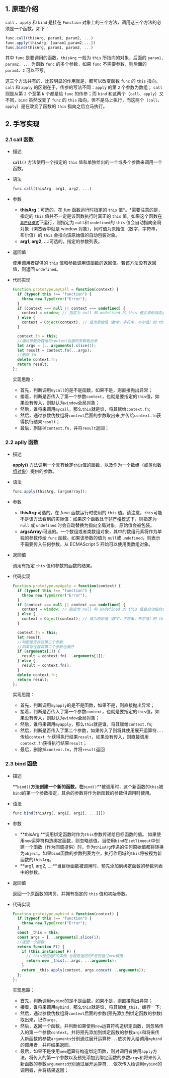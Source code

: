 ## 1. 原理介绍

`call` 、`apply` 和 `bind` 是挂在 `Function` 对象上的三个方法，调用这三个方法的必须是一个函数。如下：

```javascript
func.call(thisArg, param1, param2, ...)
func.apply(thisArg, [param1,param2,...])
func.bind(thisArg, param1, param2, ...)
```

其中 `func` 是要调用的函数，`thisArg` 一般为 `this` 所指向的对象，后面的 `param1, param2, ...` 为函数 `func` 的多个参数，如果 `func` 不需要参数，则后面的 `param1、2` 可以不写。

这三个方法共有的、比较明显的作用就是，都可以改变函数 `func` 的 `this` 指向。`call` 和 `apply` 的区别在于，传参的写法不同：`apply` 的第 `2` 个参数为数组； `call` 则是从第 `2` 个至第 `N` 个都是给 `func` 的传参；而 `bind` 和这两个（`call`、`apply`）又不同，`bind` 虽然改变了 `func` 的 `this` 指向，但不是马上执行，而这两个（`call`、`apply`）是在改变了函数的 `this` 指向之后立马执行。

## 2. 手写实现



### 2.1 call 函数

- 描述

  **`call()`** 方法使用一个指定的 `this` 值和单独给出的一个或多个参数来调用一个函数。

- 语法

  ```javascript
  func.call(thisArg, arg1, arg2, ...)
  ```

- 参数

  - **thisArg**：可选的。在 _fun_ 函数运行时指定的 `this` 值*。*需要注意的是，指定的 `this` 值并不一定是该函数执行时真正的 `this` 值，如果这个函数在[`非严格模式`](https://developer.mozilla.org/zh-CN/docs/Web/JavaScript/Reference/Strict_mode)下运行，则指定为 `null`和 `undefined`的 `this` 值会自动指向全局对象（浏览器中就是 window 对象），同时值为原始值（数字，字符串，布尔值）的 `this` 会指向该原始值的自动包装对象。
  - **arg1, arg2, ...**:可选的。指定的参数列表。

- 返回值

  使用调用者提供的 `this` 值和参数调用该函数的返回值。若该方法没有返回值，则返回 `undefined`。

- 代码实现

  ```javascript
  Function.prototype.myCall = function(context) {
    if (typeof this !== "function") {
      throw new TypeError("Error");
    }
    if (context === null || context === undefined) {
      context = window; // 指定为 null 和 undefined 的 this 值会自动指向全局对象(浏览器中为window)
    } else {
      context = Object(context); // 值为原始值（数字，字符串，布尔值）的 this 会指向该原始值的实例对象
    }
  
    context.fn = this;
    //通过参数伪数组将context后面的参数取出来
    let args = [...arguments].slice(1);
    let result = context.fn(...args);
    //删除 fn
    delete context.fn;
    return result;
  };
  
  ```

  实现思路：

  - 首先，判断调用`mycall`的是不是函数，如果不是，则直接抛出异常；
  - 接着，判断是否传入了第一个参数`context`，也就是要指定的`this`值，如果没有传入，则默认为`window`全局对象；
  - 然后，谁将来调用`mycall`，那么`this`就是谁，将其赋给`context.fn`;
  - 然后，通过参数伪数组将`context`后面的参数取出来,并传给`context.fn`获得执行结果`result`；
  - 最后，删除掉`context.fn`，并将`result`返回；

### 2.2 aplly 函数

- 描述

  **apply()** 方法调用一个具有给定`this`值的函数，以及作为一个数组（或[类似数组对象](https://developer.mozilla.org/zh-CN/docs/Web/JavaScript/Guide/Indexed_collections##Working_with_array-like_objects)）提供的参数。

- 语法

  ```javascript
  func.apply(thisArg, [argsArray]);
  ```

- 参数

  - **thisArg**:可选的。在 _func_ 函数运行时使用的 `this` 值。请注意，`this`可能不是该方法看到的实际值：如果这个函数处于[非严格模式](https://developer.mozilla.org/zh-CN/docs/Web/JavaScript/Reference/Strict_mode)下，则指定为 `null` 或 `undefined` 时会自动替换为指向全局对象，原始值会被包装。
  - **argsArray**:可选的。一个数组或者类数组对象，其中的数组元素将作为单独的参数传给 `func` 函数。如果该参数的值为 `null`或 `undefined`，则表示不需要传入任何参数。从 ECMAScript 5 开始可以使用类数组对象。

- 返回值

  调用有指定 `this` 值和参数的函数的结果。

- 代码实现

  ```javascript
  Function.prototype.myApply = function(context) {
    if (typeof this !== "function") {
      throw new TypeError("Error");
    }
    if (context === null || context === undefined) {
      context = window; // 指定为 null 和 undefined 的 this 值会自动指向全局对象(浏览器中为window)
    } else {
      context = Object(context); // 值为原始值（数字，字符串，布尔值）的 this 会指向该原始值的实例对象
    }
  
    context.fn = this;
    let result;
    //判断是否存在第二个参数
    //如果存在就将第二个参数也展开
    if (arguments[1]) {
      result = context.fn(...arguments[1]);
    } else {
      result = context.fn();
    }
    delete context.fn;
    return result;
  };
  ```

  实现思路：

  - 首先，判断调用`myapply`的是不是函数，如果不是，则直接抛出异常；
  - 接着，判断是否传入了第一个参数`context`，也就是要指定的`this`值，如果没有传入，则默认为`window`全局对象；
  - 然后，谁将来调用`myapply`，那么`this`就是谁，将其赋给`context.fn`;
  - 然后，判断是否传入了第二个参数，如果传入了则将其使用展开运算符`...`传给`context.fn`获得执行结果`result`，如果没有传入，则直接调用`context.fn`获得执行结果`result`；
  - 最后，删除掉`context.fn`，并将`result`返回



### 2.3 bind 函数

- 描述

  **`bind()`**方法创建一个新的函数，在**`bind()`**被调用时，这个新函数的`this`被`bind`的第一个参数指定，其余的参数将作为新函数的参数供调用时使用。

- 语法

  ```javascript
  func.bind(thisArg[, arg1[, arg2[, ...]]])
  ```

- 参数

  - **thisArg:**调用绑定函数时作为`this`参数传递给目标函数的值。 如果使用`new`运算符构造绑定函数，则忽略该值。当使用`bind`在`setTimeout`中创建一个函数（作为回调提供）时，作为`thisArg`传递的任何原始值都将转换为`object`。如果`bind`函数的参数列表为空，执行作用域的`this`将被视为新函数的`thisArg`。
  - **arg1, arg2, ...:**当目标函数被调用时，预先添加到绑定函数的参数列表中的参数。

- 返回值

  返回一个原函数的拷贝，并拥有指定的 `this` 值和初始参数。

- 代码实现

  ```javascript
  Function.prototype.mybind = function(context) {
    if (typeof this !== "function") {
      throw new TypeError("Error");
    }
    const _this = this;
    const args = [...arguments].slice(1);
    //返回一个函数
    return function F() {
      if (this instanceof F) {
        // this是否是F的实例 也就是返回的F是否通过new调用
        return new _this(...args, ...arguments);
      }
      return _this.apply(context, args.concat(...arguments));
    };
  };
  ```

  实现思路：

  - 首先，判断调用`mybind`的是不是函数，如果不是，则直接抛出异常；
  - 接着，谁将来调用`mybind`，那么`this`就是谁，将其赋给`_this`，缓存一下;
  - 然后，通过参数伪数组将`context`后面的参数(预先添加到绑定函数的参数)取出来，记作`args`,
  - 然后，返回一个函数，并判断如果使用`new`运算符构造绑定函数，则忽略传入的第一个参数`context`，并将预先添加到绑定函数的参数`args`和将来传入新函数的参数`arguments`分别通过展开运算符`...`依次传入给调用`mybind`的调用者，并将结果返回。
  - 最后，如果不是使用`new`运算符构造绑定函数，则对调用者使用`apply`方法，将传入的第一个参数以及预先添加到绑定函数的参数`args`和将来传入新函数的参数`arguments`分别通过展开运算符`...`依次传入给调用`mybind`的调用者，并将结果返回；